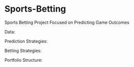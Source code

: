 # Sports-Betting

Sports Betting Project Focused on Predicting Game Outcomes

Data:

Prediction Strategies:

Betting Strategies:

Portfolio Structure:

